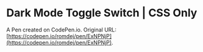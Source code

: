 # Dark Mode Toggle Switch | CSS Only

A Pen created on CodePen.io. Original URL: [https://codepen.io/romdej/pen/ExNPNjP](https://codepen.io/romdej/pen/ExNPNjP).

